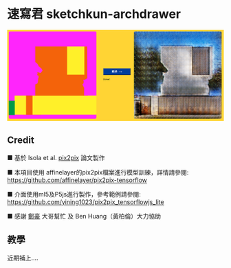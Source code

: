 # 速寫君 sketchkun-archdrawer

<img src="readme img/22.PNG" width="900px"/>

## Credit

■ 基於  Isola et al. [pix2pix](https://phillipi.github.io/pix2pix/) 論文製作 

■ 本項目使用 affinelayer的pix2pix檔案進行模型訓練，詳情請參閱: https://github.com/affinelayer/pix2pix-tensorflow

■ 介面使用ml5及P5js進行製作，參考範例請參閱: https://github.com/yining1023/pix2pix_tensorflowjs_lite

■ 感謝 [鄭豪](https://www.zhihu.com/people/HowardZhengDS) 大哥幫忙 及 Ben Huang（黃柏倫）大力協助

## 教學

近期補上....
